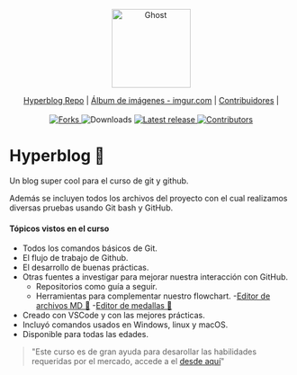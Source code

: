 <p align="center">
  <a href="https://github.com/Camilo-Duque/hyperblog">
    <img src="https://i.imgur.com/zqJgklW.png" width="140px" alt="Ghost" />
  </a>
</p>

<p align="center">
    <a href="https://github.com/Camilo-Duque/hyperblog">Hyperblog Repo</a> |
    <a href="https://imgur.com/a/monM4Dv">Álbum de imágenes - imgur.com</a> |
    <a href="https://github.com/Camilo-Duque/hyperblog/graphs/contributors">Contribuidores</a> |
    <br /><br />
    <a href="https://github.com/Camilo-Duque/hyperblog">
        <img src="https://img.shields.io/github/forks/Camilo-Duque/hyperblog.svg" alt="Forks" />
    </a>
        <img src="https://img.shields.io/badge/downloads-4 Descargas-blue.svg" alt="Downloads" />
    <a href="https://github.com/Camilo-Duque/hyperblog/releases/">
        <img src="https://img.shields.io/github/release/Camilo-Duque/hyperblog.svg" alt="Latest release" />
    </a>
    <a href="https://github.com/Camilo-Duque/hyperblog/contributors/">
        <img src="https://img.shields.io/github/contributors/Camilo-Duque/hyperblog.svg" alt="Contributors" />
    </a>
</p>

# Hyperblog 🚀
Un blog super cool para el curso de git y github.

Además se incluyen todos los archivos del proyecto con el cual realizamos diversas pruebas usando Git bash y GitHub.

#### Tópicos vistos en el curso

- Todos los comandos básicos de Git.
- El flujo de trabajo de Github.
- El desarrollo de buenas prácticas.
- Otras fuentes a investigar para mejorar nuestra interacción con GitHub.
    - Repositorios como guía a seguir.
    - Herramientas para complementar nuestro flowchart.
        -[Editor de archivos MD 📑](https://pandao.github.io/editor.md/en.html "Acceder al editor de archivos MD")
        -[Editor de medallas 🏅](https://shields.io/ "Acceder al editor de medallas")
- Creado con VSCode y con las mejores prácticas.
- Incluyó comandos usados en Windows, linux y macOS.
- Disponible para todas las edades.


> "Este curso es de gran ayuda para desarollar las habilidades requeridas por el mercado, accede a el [desde aquí](https://platzi.com/clases/git-github/ "Acceder al curso de platzi")"